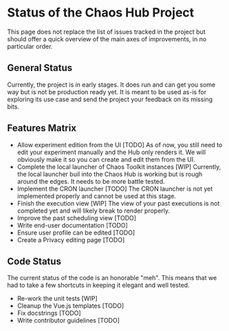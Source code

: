 # Status of the Chaos Hub Project

This page does not replace the list of issues tracked in the project but
should offer a quick overview of the main axes of improvements, in no
particular order.

## General Status

Currently, the project is in early stages. It does run and can get you some
way but is not be production ready yet. It is meant to be used as-is for
exploring its use case and send the project your feedback on its missing bits.

## Features Matrix

* Allow experiment edition from the UI [TODO]
  As of now, you still need to edit your experiment manually and the Hub only
  renders it. We will obviously make it so you can create and edit them from
  the UI.
* Complete the local launcher of Chaos Toolkit instances [WIP]
  Currently, the local launcher buil into the Chaos Hub is working but is
  rough around the edges. It needs to be more battle tested.
* Implement the CRON launcher [TODO]
  The CRON launcher is not yet implemented properly and cannot be used at this
  stage.
* Finish the execution view [WIP]
  The view of your past executions is not completed yet and will likely break
  to render properly.
* Improve the past scheduling view [TODO]
* Write end-user documentation [TODO]
* Ensure user profile can be edited [TODO]
* Create a Privacy editing page [TODO]

## Code Status

The current status of the code is an honorable "meh". This means that we had
to take a few shortcuts in keeping it elegant and well tested.

* Re-work the unit tests [WIP]
* Cleanup the Vue.js templates [TODO]
* Fix docstrings [TODO]
* Write contributor guidelines [TODO]

